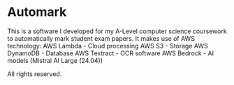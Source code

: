 # Automark
This is a software I developed for my A-Level computer science coursework to automatically mark student exam papers.
It makes use of AWS technology:
AWS Lambda - Cloud processing
AWS S3 - Storage
AWS DynamoDB - Database
AWS Textract - OCR software
AWS Bedrock - AI models (Mistral AI Large (24.04))


All rights reserved.
